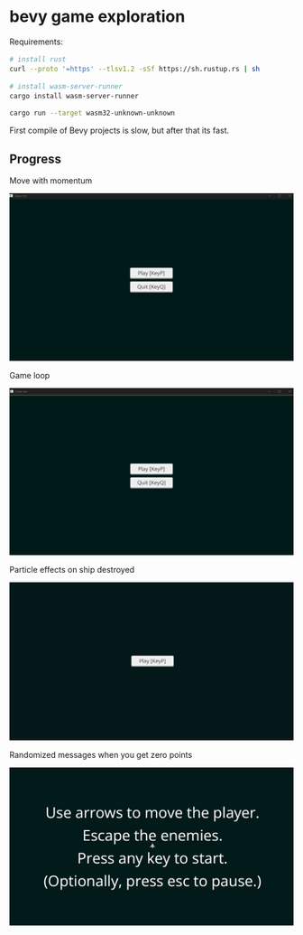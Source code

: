 # bevy game exploration

Requirements:

```sh
# install rust
curl --proto '=https' --tlsv1.2 -sSf https://sh.rustup.rs | sh
```

```sh
# install wasm-server-runner
cargo install wasm-server-runner
```

```sh
cargo run --target wasm32-unknown-unknown
```

First compile of Bevy projects is slow, but after that its fast.

## Progress

Move with momentum

![move_with_momentum](./img/move-with-momentum.gif)

Game loop

![game_loop](./img/game-loop1.gif)

Particle effects on ship destroyed

![particles](./img/particles1.gif)

Randomized messages when you get zero points

![randomized_messages](./img/zero-points.gif)
